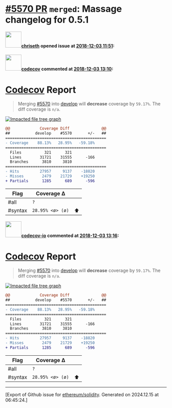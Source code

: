 # [\#5570 PR](https://github.com/ethereum/solidity/pull/5570) `merged`: Massage changelog for 0.5.1

#### <img src="https://avatars.githubusercontent.com/u/9073706?v=4" width="50">[chriseth](https://github.com/chriseth) opened issue at [2018-12-03 11:51](https://github.com/ethereum/solidity/pull/5570):



#### <img src="https://avatars.githubusercontent.com/in/254?v=4" width="50">[codecov](https://github.com/apps/codecov) commented at [2018-12-03 13:10](https://github.com/ethereum/solidity/pull/5570#issuecomment-443704556):

# [Codecov](https://codecov.io/gh/ethereum/solidity/pull/5570?src=pr&el=h1) Report
> Merging [#5570](https://codecov.io/gh/ethereum/solidity/pull/5570?src=pr&el=desc) into [develop](https://codecov.io/gh/ethereum/solidity/commit/eed353a367ebae2a94ef1a760fa5494c2cea4015?src=pr&el=desc) will **decrease** coverage by `59.17%`.
> The diff coverage is `n/a`.

[![Impacted file tree graph](https://codecov.io/gh/ethereum/solidity/pull/5570/graphs/tree.svg?width=650&token=87PGzVEwU0&height=150&src=pr)](https://codecov.io/gh/ethereum/solidity/pull/5570?src=pr&el=tree)

```diff
@@             Coverage Diff              @@
##           develop    #5570       +/-   ##
============================================
- Coverage    88.13%   28.95%   -59.18%     
============================================
  Files          321      321               
  Lines        31721    31555      -166     
  Branches      3810     3810               
============================================
- Hits         27957     9137    -18820     
- Misses        2479    21729    +19250     
+ Partials      1285      689      -596
```

| Flag | Coverage Δ | |
|---|---|---|
| #all | `?` | |
| #syntax | `28.95% <ø> (ø)` | :arrow_up: |

#### <img src="https://avatars.githubusercontent.com/u/8655789?u=4694f03b321aa2287d9fe05155adcddb23272e81&v=4" width="50">[codecov-io](https://github.com/codecov-io) commented at [2018-12-03 13:16](https://github.com/ethereum/solidity/pull/5570#issuecomment-443706319):

# [Codecov](https://codecov.io/gh/ethereum/solidity/pull/5570?src=pr&el=h1) Report
> Merging [#5570](https://codecov.io/gh/ethereum/solidity/pull/5570?src=pr&el=desc) into [develop](https://codecov.io/gh/ethereum/solidity/commit/eed353a367ebae2a94ef1a760fa5494c2cea4015?src=pr&el=desc) will **decrease** coverage by `59.17%`.
> The diff coverage is `n/a`.

[![Impacted file tree graph](https://codecov.io/gh/ethereum/solidity/pull/5570/graphs/tree.svg?width=650&token=87PGzVEwU0&height=150&src=pr)](https://codecov.io/gh/ethereum/solidity/pull/5570?src=pr&el=tree)

```diff
@@             Coverage Diff              @@
##           develop    #5570       +/-   ##
============================================
- Coverage    88.13%   28.95%   -59.18%     
============================================
  Files          321      321               
  Lines        31721    31555      -166     
  Branches      3810     3810               
============================================
- Hits         27957     9137    -18820     
- Misses        2479    21729    +19250     
+ Partials      1285      689      -596
```

| Flag | Coverage Δ | |
|---|---|---|
| #all | `?` | |
| #syntax | `28.95% <ø> (ø)` | :arrow_up: |


-------------------------------------------------------------------------------



[Export of Github issue for [ethereum/solidity](https://github.com/ethereum/solidity). Generated on 2024.12.15 at 06:45:24.]
